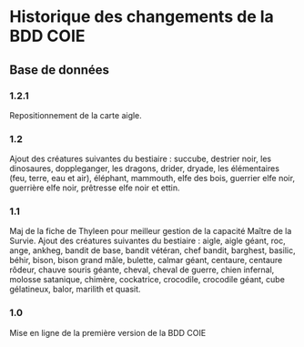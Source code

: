 # Historique des changements de la BDD COIE

## Base de données

### 1.2.1

Repositionnement de la carte aigle.

### 1.2

Ajout des créatures suivantes du bestiaire : succube, destrier noir, les dinosaures, doppleganger, les dragons, drider, dryade, les élémentaires (feu, terre, eau et air), éléphant, mammouth, elfe des bois, guerrier elfe noir, guerrière elfe noir, prêtresse elfe noir et ettin.

### 1.1

Maj de la fiche de Thyleen pour meilleur gestion de la capacité Maître de la Survie.
Ajout des créatures suivantes du bestiaire : aigle, aigle géant, roc, ange, ankheg, bandit de base, bandit vétéran, chef bandit, barghest, basilic, béhir, bison, bison grand mâle, bulette, calmar géant, centaure, centaure rôdeur, chauve souris géante, cheval, cheval de guerre, chien infernal, molosse satanique, chimère, cockatrice, crocodile, crocodile géant, cube gélatineux, balor, marilith et quasit.

### 1.0

Mise en ligne de la première version de la BDD COIE
